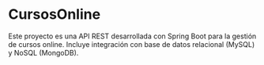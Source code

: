 # CursosOnline
Este proyecto es una API REST desarrollada con Spring Boot para la gestión de cursos online. Incluye integración con base de datos relacional (MySQL) y NoSQL (MongoDB).  
